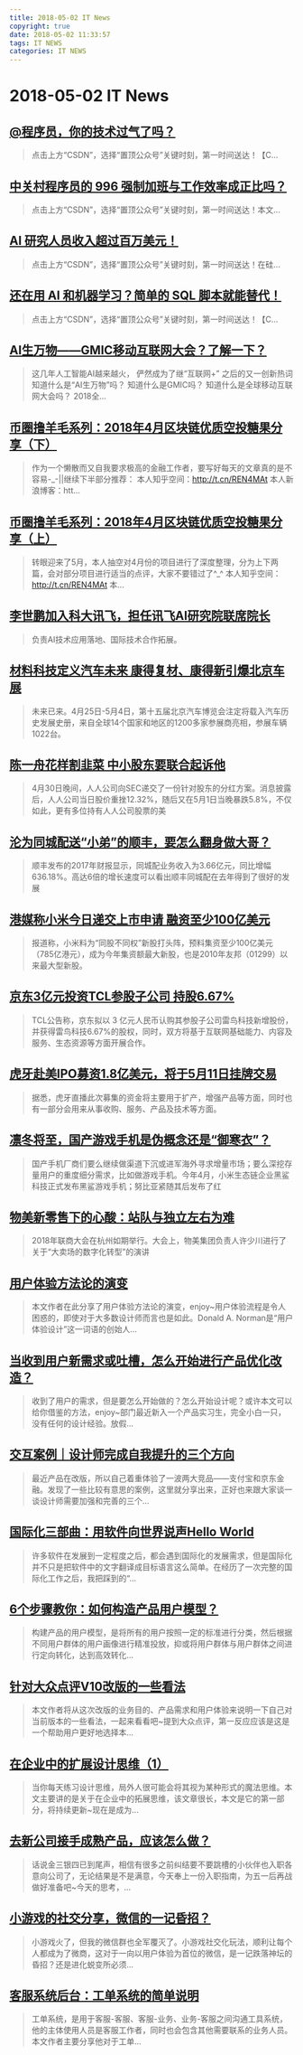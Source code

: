 ```yaml
---
title: 2018-05-02 IT News
copyright: true
date: 2018-05-02 11:33:57
tags: IT NEWS
categories: IT NEWS
---
```

# 2018-05-02 IT News
 ## [@程序员，你的技术过气了吗？](https://blog.csdn.net/csdnnews/article/details/80161548)
 > 点击上方“CSDN”，选择“置顶公众号”关键时刻，第一时间送达！【C...
 ## [中关村程序员的 996 强制加班与工作效率成正比吗？](https://blog.csdn.net/csdnnews/article/details/80161551)
 > 点击上方“CSDN”，选择“置顶公众号”关键时刻，第一时间送达！本文...
 ## [AI 研究人员收入超过百万美元！](https://blog.csdn.net/csdnnews/article/details/80161553)
 > 点击上方“CSDN”，选择“置顶公众号”关键时刻，第一时间送达！在硅...
 ## [还在用 AI 和机器学习？简单的 SQL 脚本就能替代！](https://blog.csdn.net/csdnnews/article/details/80161554)
 > 点击上方“CSDN”，选择“置顶公众号”关键时刻，第一时间送达！【C...
 ## [AI生万物——GMIC移动互联网大会？了解一下？](https://www.jianshu.com/p/5e7762c3081d)
 > 这几年人工智能AI越来越火， 俨然成为了继“互联网+” 之后的又一创新热词 知道什么是“AI生万物”吗？ 知道什么是GMIC吗？ 知道什么是全球移动互联网大会吗？ 2018全...
 ## [币圈撸羊毛系列：2018年4月区块链优质空投糖果分享（下）](https://www.jianshu.com/p/d25216aae167)
 > 作为一个懒散而又自我要求极高的金融工作者，要写好每天的文章真的是不容易-_-||继续下半部分推荐： 本人知乎空间：http://t.cn/REN4MAt 本人新浪博客：htt...
 ## [币圈撸羊毛系列：2018年4月区块链优质空投糖果分享（上）](https://www.jianshu.com/p/cb2c24cf221c)
 > 转眼迎来了5月，本人抽空对4月份的项目进行了深度整理，分为上下两篇，会对部分项目进行适当的点评，大家不要错过了^_^ 本人知乎空间：http://t.cn/REN4MAt 本...
 ## [李世鹏加入科大讯飞，担任讯飞AI研究院联席院长](http://www.lanjingtmt.com/news/detail/34639.shtml)
 > 负责AI技术应用落地、国际技术合作拓展。
 ## [材料科技定义汽车未来  康得复材、康得新引爆北京车展](http://www.lanjingtmt.com/news/detail/34638.shtml)
 > 未来已来。4月25日-5月4日，第十五届北京汽车博览会注定将载入汽车历史发展史册，来自全球14个国家和地区的1200多家参展商亮相，参展车辆1022台。
 ## [陈一舟花样割韭菜 中小股东要联合起诉他](http://www.lanjingtmt.com/news/detail/34636.shtml)
 > 4月30日晚间，人人公司向SEC递交了一份针对股东的分红方案。消息披露后，人人公司当日股价重挫12.32%，随后又在5月1日当晚暴跌5.8%，不仅如此，更有多位持有人人公司股票的美
 ## [沦为同城配送“小弟”的顺丰，要怎么翻身做大哥？](http://www.lanjingtmt.com/news/detail/34632.shtml)
 > 顺丰发布的2017年财报显示，同城配业务收入为3.66亿元，同比增幅636.18%。高达6倍的增长速度可以看出顺丰同城配在去年得到了很好的发展
 ## [港媒称小米今日递交上市申请 融资至少100亿美元](http://www.lanjingtmt.com/news/detail/34635.shtml)
 > 报道称，小米料为“同股不同权”新股打头阵，预料集资至少100亿美元（785亿港元），成为今年集资额最大新股，也是2010年友邦（01299）以来最大型新股。
 ## [京东3亿元投资TCL参股子公司 持股6.67%](http://www.lanjingtmt.com/news/detail/34633.shtml)
 > TCL公告称，京东拟以 3 亿元人民币认购其参股子公司雷鸟科技新增股份，并获得雷鸟科技6.67%的股权，同时，双方将基于互联网基础能力、内容及服务、生态资源等方面开展合作。
 ## [虎牙赴美IPO募资1.8亿美元，将于5月11日挂牌交易](http://www.lanjingtmt.com/news/detail/34631.shtml)
 > 据悉，虎牙直播此次募集的资金将主要用于扩产，增强产品等方面，同时也有一部分会用来从事收购、服务、产品及技术等方面。
 ## [凛冬将至，国产游戏手机是伪概念还是“御寒衣”？](http://www.lanjingtmt.com/news/detail/34625.shtml)
 > 国产手机厂商们要么继续做渠道下沉或进军海外寻求增量市场；要么深挖存量用户的重度细分需求，比如做游戏手机。今年4月，小米生态链企业黑鲨科技正式发布黑鲨游戏手机；努比亚紧随其后发布了红
 ## [物美新零售下的心酸：站队与独立左右为难](http://www.lanjingtmt.com/news/detail/34630.shtml)
 > 2018年联商大会在杭州如期举行。大会上，物美集团负责人许少川进行了关于“大卖场的数字化转型”的演讲
 ## [用户体验方法论的演变](http://www.woshipm.com/ucd/1012240.html)
 > 本文作者在此分享了用户体验方法论的演变，enjoy~用户体验流程是令人困惑的，即使对于大多数设计师而言也是如此。Donald A. Norman是“用户体验设计”这一词语的创始人...
 ## [当收到用户新需求或吐槽，怎么开始进行产品优化改造？](http://www.woshipm.com/pmd/1012193.html)
 > 收到了用户的需求，但是要怎么开始做的？怎么开始设计呢？或许本文可以给你借鉴的方法，enjoy~部门最近新入一个产品实习生，完全小白一只，没有任何的设计经验。放假...
 ## [交互案例｜设计师完成自我提升的三个方向](http://www.woshipm.com/ucd/1012018.html)
 > 最近产品在改版，所以自己着重体验了一波两大竞品——支付宝和京东金融。发现了一些比较有意思的案例，这里就分享出来，正好也来跟大家谈一谈设计师需要加强和完善的三个...
 ## [国际化三部曲：用软件向世界说声Hello World](http://www.woshipm.com/pd/1001713.html)
 > 许多软件在发展到一定程度之后，都会遇到国际化的发展需求，但是国际化并不只是把软件中的文字翻译成目标语言这么简单。在经历了一次完整的国际化工作之后，我把踩到的“...
 ## [6个步骤教你：如何构造产品用户模型？](http://www.woshipm.com/user-research/1004854.html)
 > 构建产品的用户模型，是将所有的用户按照一定的标准进行分类，然后根据不同用户群体的用户画像进行精准投放，抑或将用户群体与用户群体之间进行定向转化，达到高效转化...
 ## [针对大众点评V10改版的一些看法](http://www.woshipm.com/pd/1011732.html)
 > 本文作者将从这次改版的业务目的、产品需求和用户体验来说明一下自己对当前版本的一些看法，一起来看看吧~提到大众点评，第一反应应该是这是一个帮助用户更好地选择本...
 ## [在企业中的扩展设计思维（1）](http://www.woshipm.com/pd/1011950.html)
 > 当你每天练习设计思维，局外人很可能会将其视为某种形式的魔法思维。本文主要讲的是关于在企业中的拓展思维，该文章很长，本文是它的第一部分，将持续更新~现在是成为...
 ## [去新公司接手成熟产品，应该怎么做？](http://www.woshipm.com/pmd/1012271.html)
 > 话说金三银四已到尾声，相信有很多之前纠结要不要跳槽的小伙伴也入职各意向公司了，无论结果是不是满意，今天奉上一份入职指南，为五一后再战做好准备吧~今天的思考，...
 ## [小游戏的社交分享，微信的一记昏招？](http://www.woshipm.com/pd/1011311.html)
 > 小游戏火了，但我的微信群也全军覆灭了。小游戏社交化玩法，顺利让每个人都成为了微商，这对于一向以用户体验为首位的微信，是一记跌落神坛的昏招？还是进化蜕变所必须...
 ## [客服系统后台：工单系统的简单说明](http://www.woshipm.com/pd/1011433.html)
 > 工单系统，是用于客服-客服、客服-业务、业务-客服之间沟通工具系统，他的主体使用人员是客服工作者，同时也会包含其他需要联系的业务人员。本文作者主要分享他对于工单...

    